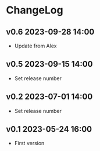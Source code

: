 # ChangeLog

## v0.6 2023-09-28 14:00
* Update from Alex

## v0.5 2023-09-15 14:00
* Set release number

## v0.2 2023-07-01 14:00
* Set release number

## v0.1 2023-05-24 16:00
* First version

